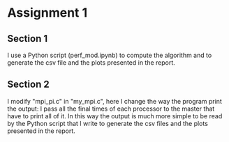 # Assignment 1

## Section 1

I use a Python script (perf_mod.ipynb) to compute the algorithm and to generate the csv file and the plots presented in the report.

## Section 2

I modify "mpi_pi.c" in "my_mpi.c", here I change the way the program print the output: I pass all the final times of each processor to the master that have to print all of it.
In this way the output is much more simple to be read by the Python script that I write to generate the csv files and the plots presented in the report.

